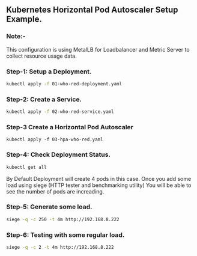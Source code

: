 ## Kubernetes Horizontal Pod Autoscaler Setup Example.

### Note:-
This configuration is using MetalLB for Loadbalancer and Metric Server to collect resource usage data.

### Step-1: Setup a Deployment.
``` bash
kubectl apply -f 01-who-red-deployment.yaml
```

### Step-2: Create a Service.
``` bash
kubectl apply -f 02-who-red-service.yaml
```

### Step-3 Create a Horizontal Pod Autoscaler
```shell
kubectl apply -f 03-hpa-who-red.yaml
```

### Step-4: Check Deployment Status.
``` bash
kubectl get all
```

By Default Deployment will create 4 pods in this case.
Once you add some load using siege (HTTP tester and benchmarking utility)
You will be able to see the number of pods are increading.

### Step-5: Generate some load.
``` bash
siege -q -c 250 -t 4m http://192.168.8.222
```

### Step-6: Testing with some regular load.
``` bash
siege -q -c 2 -t 4m http://192.168.8.222
```
